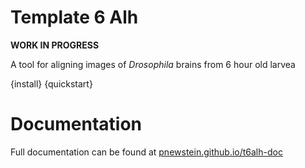 # Template 6 Alh

**WORK IN PROGRESS**

A tool for aligning images of <i>Drosophila</i> brains from 6 hour old larvea

{install}
{quickstart}

# Documentation
Full documentation can be found at [pnewstein.github.io/t6alh-doc](https://pnewstein.github.io/t6alh-doc)
